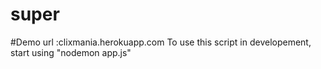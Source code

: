 # super

#Demo url :clixmania.herokuapp.com 
To use this script in developement, start using "nodemon app.js"


